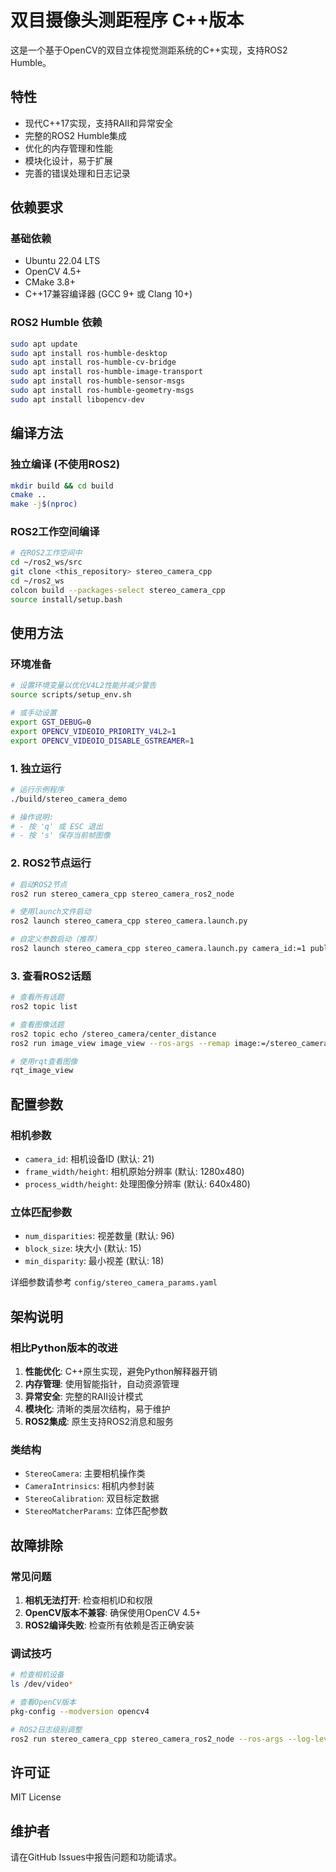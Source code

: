 # 双目摄像头测距程序 C++版本

这是一个基于OpenCV的双目立体视觉测距系统的C++实现，支持ROS2 Humble。

## 特性

- 现代C++17实现，支持RAII和异常安全
- 完整的ROS2 Humble集成
- 优化的内存管理和性能
- 模块化设计，易于扩展
- 完善的错误处理和日志记录

## 依赖要求

### 基础依赖
- Ubuntu 22.04 LTS
- OpenCV 4.5+ 
- CMake 3.8+
- C++17兼容编译器 (GCC 9+ 或 Clang 10+)

### ROS2 Humble 依赖
```bash
sudo apt update
sudo apt install ros-humble-desktop
sudo apt install ros-humble-cv-bridge
sudo apt install ros-humble-image-transport
sudo apt install ros-humble-sensor-msgs
sudo apt install ros-humble-geometry-msgs
sudo apt install libopencv-dev
```

## 编译方法

### 独立编译 (不使用ROS2)
```bash
mkdir build && cd build
cmake ..
make -j$(nproc)
```

### ROS2工作空间编译
```bash
# 在ROS2工作空间中
cd ~/ros2_ws/src
git clone <this_repository> stereo_camera_cpp
cd ~/ros2_ws
colcon build --packages-select stereo_camera_cpp
source install/setup.bash
```

## 使用方法

### 环境准备
```bash
# 设置环境变量以优化V4L2性能并减少警告
source scripts/setup_env.sh

# 或手动设置
export GST_DEBUG=0
export OPENCV_VIDEOIO_PRIORITY_V4L2=1
export OPENCV_VIDEOIO_DISABLE_GSTREAMER=1
```

### 1. 独立运行
```bash
# 运行示例程序
./build/stereo_camera_demo

# 操作说明:
# - 按 'q' 或 ESC 退出
# - 按 's' 保存当前帧图像
```

### 2. ROS2节点运行
```bash
# 启动ROS2节点
ros2 run stereo_camera_cpp stereo_camera_ros2_node

# 使用launch文件启动
ros2 launch stereo_camera_cpp stereo_camera.launch.py

# 自定义参数启动（推荐）
ros2 launch stereo_camera_cpp stereo_camera.launch.py camera_id:=1 publish_rate:=15.0
```

### 3. 查看ROS2话题
```bash
# 查看所有话题
ros2 topic list

# 查看图像话题
ros2 topic echo /stereo_camera/center_distance
ros2 run image_view image_view --ros-args --remap image:=/stereo_camera/left/image_rectified

# 使用rqt查看图像
rqt_image_view
```

## 配置参数

### 相机参数
- `camera_id`: 相机设备ID (默认: 21)
- `frame_width/height`: 相机原始分辨率 (默认: 1280x480)
- `process_width/height`: 处理图像分辨率 (默认: 640x480)

### 立体匹配参数
- `num_disparities`: 视差数量 (默认: 96)
- `block_size`: 块大小 (默认: 15)
- `min_disparity`: 最小视差 (默认: 18)

详细参数请参考 `config/stereo_camera_params.yaml`

## 架构说明

### 相比Python版本的改进
1. **性能优化**: C++原生实现，避免Python解释器开销
2. **内存管理**: 使用智能指针，自动资源管理
3. **异常安全**: 完整的RAII设计模式
4. **模块化**: 清晰的类层次结构，易于维护
5. **ROS2集成**: 原生支持ROS2消息和服务

### 类结构
- `StereoCamera`: 主要相机操作类
- `CameraIntrinsics`: 相机内参封装
- `StereoCalibration`: 双目标定数据
- `StereoMatcherParams`: 立体匹配参数

## 故障排除

### 常见问题
1. **相机无法打开**: 检查相机ID和权限
2. **OpenCV版本不兼容**: 确保使用OpenCV 4.5+
3. **ROS2编译失败**: 检查所有依赖是否正确安装

### 调试技巧
```bash
# 检查相机设备
ls /dev/video*

# 查看OpenCV版本
pkg-config --modversion opencv4

# ROS2日志级别调整
ros2 run stereo_camera_cpp stereo_camera_ros2_node --ros-args --log-level debug
```

## 许可证

MIT License

## 维护者

请在GitHub Issues中报告问题和功能请求。